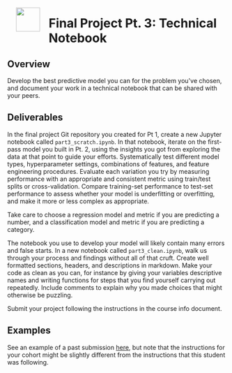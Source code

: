 <img src="http://imgur.com/1ZcRyrc.png" style="float: left; margin: 20px; height: 55px">

# Final Project Pt. 3: Technical Notebook

## Overview

Develop the best predictive model you can for the problem you've chosen, and document your work in a technical notebook that can be shared with your peers.

## Deliverables

In the final project Git repository you created for Pt 1, create a new Jupyter notebook called `part3_scratch.ipynb`. In that notebook, iterate on the first-pass model you built in Pt. 2, using the insights you got from exploring the data at that point to guide your efforts. Systematically test different model types, hyperparameter settings, combinations of features, and feature engineering procedures. Evaluate each variation you try by measuring performance with an appropriate and consistent metric using train/test splits or cross-validation. Compare training-set performance to test-set performance to assess whether your model is underfitting or overfitting, and make it more or less complex as appropriate.

Take care to choose a regression model and metric if you are predicting a number, and a classification model and metric if you are predicting a category.

The notebook you use to develop your model will likely contain many errors and false starts. In a new notebook called `part3_clean.ipynb`, walk us through your process and findings without all of that cruft. Create well formatted sections, headers, and descriptions in markdown. Make your code as clean as you can, for instance by giving your variables descriptive names and writing functions for steps that you find yourself carrying out repeatedly. Include comments to explain why you made choices that might otherwise be puzzling.

Submit your project following the instructions in the course info document.

## Examples

See an example of a past submission [here](./notebook_example.ipynb), but note that the instructions for your cohort might be slightly different from the instructions that this student was following.
